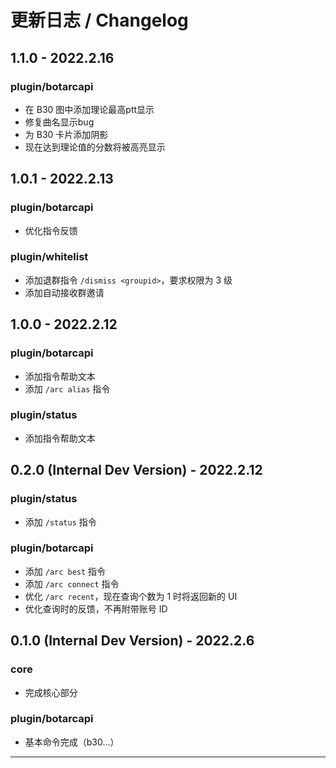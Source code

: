 # 更新日志 / Changelog

## 1.1.0 - 2022.2.16
### plugin/botarcapi
- 在 B30 图中添加理论最高ptt显示
- 修复曲名显示bug
- 为 B30 卡片添加阴影
- 现在达到理论值的分数将被高亮显示


## 1.0.1 - 2022.2.13
### plugin/botarcapi
- 优化指令反馈

### plugin/whitelist
- 添加退群指令 `/dismiss <groupid>`，要求权限为 3 级
- 添加自动接收群邀请


## 1.0.0 - 2022.2.12
### plugin/botarcapi
- 添加指令帮助文本
- 添加 `/arc alias` 指令

### plugin/status
- 添加指令帮助文本


## 0.2.0 (Internal Dev Version) - 2022.2.12
### plugin/status
- 添加 `/status` 指令

### plugin/botarcapi
- 添加 `/arc best` 指令
- 添加 `/arc connect` 指令
- 优化 `/arc recent`，现在查询个数为 1 时将返回新的 UI
- 优化查询时的反馈，不再附带账号 ID


## 0.1.0 (Internal Dev Version) - 2022.2.6
### core
- 完成核心部分

### plugin/botarcapi
- 基本命令完成（b30...）

---
